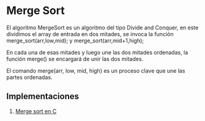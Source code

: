 # Merge Sort

El algoritmo MergeSort es un algoritmo del tipo Divide and Conquer, en este dividimos el array de entrada en dos mitades, se invoca la función merge_sort(arr,low,mid); y merge_sort(arr,mid+1,high);

En cada una de esas mitades y luego une las dos mitades ordenadas, la función merge() se encargará de unir las dos mitades.

El comando merge(arr, low, mid, high) es un proceso clave que une las partes ordenadas.

## Implementaciones

1. [Merge sort en C](./merge_sort.c)